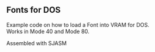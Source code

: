 ## Fonts for DOS

Example code on how to load a Font into VRAM for DOS.  
Works in Mode 40 and Mode 80.  
  
Assembled with SJASM
